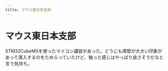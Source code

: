 ```yaml
---
title: マウス東日本支部
---
```


# マウス東日本支部

STM32CubeMXを使ったマイコン講習があった。どうにも障壁が大きい印象があって導入するのをためらっていたけど、触った感じはやっぱり良さそうだなと言う気持ち。
